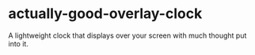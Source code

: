 # actually-good-overlay-clock
A lightweight clock that displays over your screen with much thought put into it.
